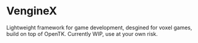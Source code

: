 # VengineX
Lightweight framework for game development, desgined for voxel games, build on top of OpenTK.
Currently WIP, use at your own risk.
